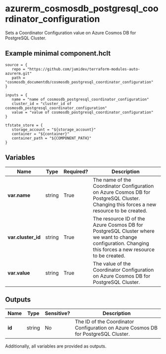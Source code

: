 # azurerm_cosmosdb_postgresql_coordinator_configuration

Sets a Coordinator Configuration value on Azure Cosmos DB for PostgreSQL Cluster.

## Example minimal component.hclt

```hcl
source = {
   repo = "https://github.com/jumidev/terraform-modules-auto-azurerm.git" 
   path = "cosmosdb_documentdb/cosmosdb_postgresql_coordinator_configuration" 
}

inputs = {
   name = "name of cosmosdb_postgresql_coordinator_configuration" 
   cluster_id = "cluster_id of cosmosdb_postgresql_coordinator_configuration" 
   value = "value of cosmosdb_postgresql_coordinator_configuration" 
}

tfstate_store = {
   storage_account = "${storage_account}" 
   container = "${container}" 
   container_path = "${COMPONENT_PATH}" 
}

```

## Variables

| Name | Type | Required? |  Description |
| ---- | ---- | --------- |  ----------- |
| **var.name** | string | True | The name of the Coordinator Configuration on Azure Cosmos DB for PostgreSQL Cluster. Changing this forces a new resource to be created. | 
| **var.cluster_id** | string | True | The resource ID of the Azure Cosmos DB for PostgreSQL Cluster where we want to change configuration. Changing this forces a new resource to be created. | 
| **var.value** | string | True | The value of the Coordinator Configuration on Azure Cosmos DB for PostgreSQL Cluster. | 



## Outputs

| Name | Type | Sensitive? | Description |
| ---- | ---- | --------- | --------- |
| **id** | string | No  | The ID of the Coordinator Configuration on Azure Cosmos DB for PostgreSQL Cluster. | 

Additionally, all variables are provided as outputs.

